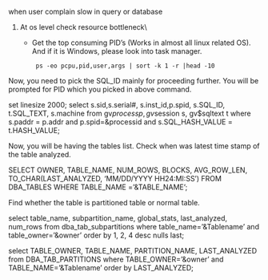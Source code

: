 
when user complain slow in query or database 


1. At os level check resource bottleneck\
   
   - Get the top consuming PID’s (Works in almost all linux related OS). And if it is Windows, please look into task manager.

          ps -eo pcpu,pid,user,args | sort -k 1 -r |head -10
          
  
 Now, you need to pick the SQL_ID mainly for proceeding further. You will be prompted for PID which you picked in above command.

set linesize 2000;
select s.sid,s.serial#, s.inst_id,p.spid, s.SQL_ID, t.SQL_TEXT, s.machine from gv$process p, gv$session s, gv$sqltext t where s.paddr = p.addr and p.spid=&processid and s.SQL_HASH_VALUE = t.HASH_VALUE;
  
Now, you will be having the tables list. Check when was latest time stamp of the table analyzed.

SELECT OWNER, TABLE_NAME, NUM_ROWS, BLOCKS, AVG_ROW_LEN, TO_CHAR(LAST_ANALYZED, ‘MM/DD/YYYY HH24:MI:SS’) FROM DBA_TABLES WHERE TABLE_NAME =’&TABLE_NAME’;   


Find whether the table is partitioned table or normal table.

select table_name, subpartition_name, global_stats, last_analyzed, num_rows from dba_tab_subpartitions where table_name=’&Tablename’ and table_owner=’&owner’ order by 1, 2, 4 desc nulls last;


select TABLE_OWNER, TABLE_NAME, PARTITION_NAME, LAST_ANALYZED from DBA_TAB_PARTITIONS where TABLE_OWNER=’&owner’ and TABLE_NAME=’&Tablename’ order by LAST_ANALYZED;









